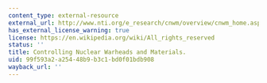 ```yaml
---
content_type: external-resource
external_url: http://www.nti.org/e_research/cnwm/overview/cnwm_home.asp
has_external_license_warning: true
license: https://en.wikipedia.org/wiki/All_rights_reserved
status: ''
title: Controlling Nuclear Warheads and Materials.
uid: 99f593a2-a254-48b9-b3c1-bd0f01bdb908
wayback_url: ''
---
```

